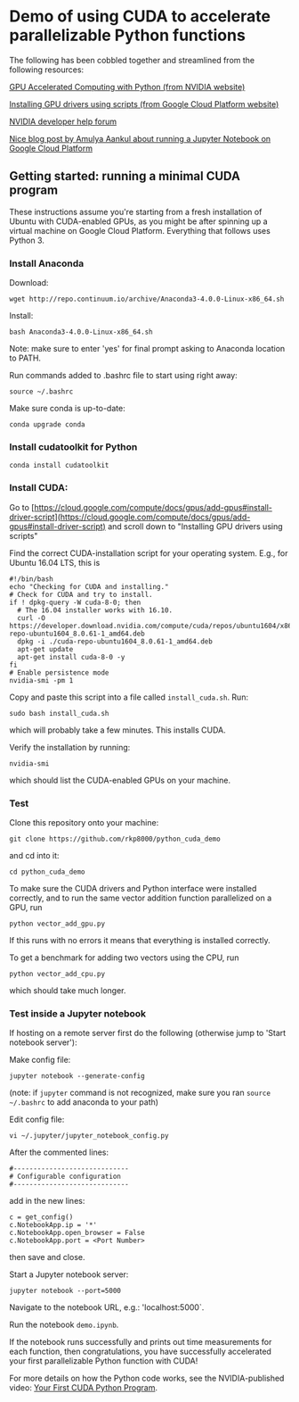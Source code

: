 # Demo of using CUDA to accelerate parallelizable Python functions

The following has been cobbled together and streamlined from the following resources:

[GPU Accelerated Computing with Python (from NVIDIA website)](https://developer.nvidia.com/how-to-cuda-python)

[Installing GPU drivers using scripts (from Google Cloud Platform website)](https://cloud.google.com/compute/docs/gpus/add-gpus#install-driver-script)

[NVIDIA developer help forum](https://devtalk.nvidia.com/default/topic/995277/cuda-8-0-toolkit-install-nvcc-not-found-ubuntu-16-04/)

[Nice blog post by Amulya Aankul about running a Jupyter Notebook on Google Cloud Platform](https://towardsdatascience.com/running-jupyter-notebook-in-google-cloud-platform-in-15-min-61e16da34d52)

## Getting started: running a minimal CUDA program

These instructions assume you're starting from a fresh installation of Ubuntu with CUDA-enabled GPUs, as you might be after spinning up a virtual machine on Google Cloud Platform. Everything that follows uses Python 3.

### Install Anaconda

Download:

```wget http://repo.continuum.io/archive/Anaconda3-4.0.0-Linux-x86_64.sh```

Install:

```bash Anaconda3-4.0.0-Linux-x86_64.sh```

Note: make sure to enter 'yes' for final prompt asking to Anaconda location to PATH.

Run commands added to .bashrc file to start using right away:

```source ~/.bashrc```

Make sure conda is up-to-date:

```conda upgrade conda```

### Install cudatoolkit for Python

```conda install cudatoolkit```

### Install CUDA:

Go to [https://cloud.google.com/compute/docs/gpus/add-gpus#install-driver-script](https://cloud.google.com/compute/docs/gpus/add-gpus#install-driver-script) and scroll down to "Installing GPU drivers using scripts"

Find the correct CUDA-installation script for your operating system. E.g., for Ubuntu 16.04 LTS, this is

```
#!/bin/bash
echo "Checking for CUDA and installing."
# Check for CUDA and try to install.
if ! dpkg-query -W cuda-8-0; then
  # The 16.04 installer works with 16.10.
  curl -O https://developer.download.nvidia.com/compute/cuda/repos/ubuntu1604/x86_64/cuda-repo-ubuntu1604_8.0.61-1_amd64.deb
  dpkg -i ./cuda-repo-ubuntu1604_8.0.61-1_amd64.deb
  apt-get update
  apt-get install cuda-8-0 -y
fi
# Enable persistence mode
nvidia-smi -pm 1
```

Copy and paste this script into a file called `install_cuda.sh`. Run:

```sudo bash install_cuda.sh```

which will probably take a few minutes. This installs CUDA.

Verify the installation by running:

```nvidia-smi```

which should list the CUDA-enabled GPUs on your machine.

### Test

Clone this repository onto your machine:

```git clone https://github.com/rkp8000/python_cuda_demo```

and cd into it:

```cd python_cuda_demo```

To make sure the CUDA drivers and Python interface were installed correctly, and to run the same vector addition function parallelized on a GPU, run

```python vector_add_gpu.py```

If this runs with no errors it means that everything is installed correctly.

To get a benchmark for adding two vectors using the CPU, run 

```python vector_add_cpu.py```

which should take much longer.

### Test inside a Jupyter notebook

If hosting on a remote server first do the following (otherwise jump to 'Start notebook server'):

Make config file:

```jupyter notebook --generate-config```

(note: if `jupyter` command is not recognized, make sure you ran `source ~/.bashrc` to add anaconda to your path)

Edit config file:

```vi ~/.jupyter/jupyter_notebook_config.py```

After the commented lines:

```
#-----------------------------
# Configurable configuration
#-----------------------------
```

add in the new lines:

```
c = get_config()
c.NotebookApp.ip = '*'
c.NotebookApp.open_browser = False
c.NotebookApp.port = <Port Number>
```

then save and close.

Start a Jupyter notebook server:

```jupyter notebook --port=5000```

Navigate to the notebook URL, e.g.: 'localhost:5000`.

Run the notebook `demo.ipynb`.

If the notebook runs successfully and prints out time measurements for each function, then congratulations, you have successfully accelerated your first parallelizable Python function with CUDA!

For more details on how the Python code works, see the NVIDIA-published video: [Your First CUDA Python Program](https://www.youtube.com/watch?v=dPQnFXD7DxM).

